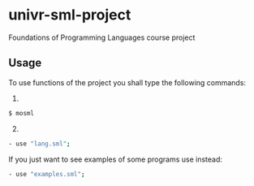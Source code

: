 # univr-sml-project

Foundations of Programming Languages course project

## Usage

To use functions of the project you shall type the following commands:

1.

```bash
$ mosml
```

2.

```bash
- use "lang.sml";
```

If you just want to see examples of some programs use instead:

```bash
- use "examples.sml";
```

